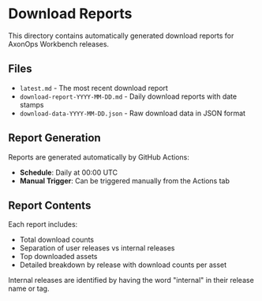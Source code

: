 # Download Reports

This directory contains automatically generated download reports for AxonOps Workbench releases.

## Files

- `latest.md` - The most recent download report
- `download-report-YYYY-MM-DD.md` - Daily download reports with date stamps
- `download-data-YYYY-MM-DD.json` - Raw download data in JSON format

## Report Generation

Reports are generated automatically by GitHub Actions:
- **Schedule**: Daily at 00:00 UTC
- **Manual Trigger**: Can be triggered manually from the Actions tab

## Report Contents

Each report includes:
- Total download counts
- Separation of user releases vs internal releases
- Top downloaded assets
- Detailed breakdown by release with download counts per asset

Internal releases are identified by having the word "internal" in their release name or tag.